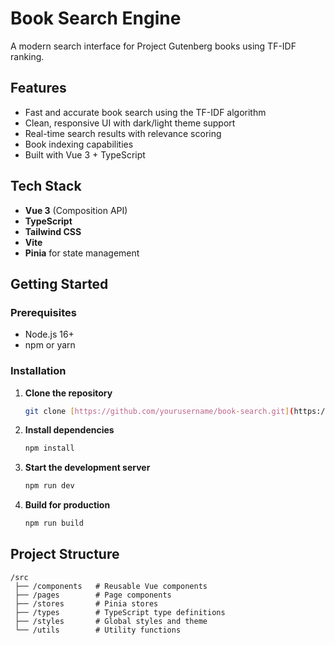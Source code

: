 # Book Search Engine

A modern search interface for Project Gutenberg books using TF-IDF ranking.

## Features
- Fast and accurate book search using the TF-IDF algorithm
- Clean, responsive UI with dark/light theme support
- Real-time search results with relevance scoring
- Book indexing capabilities
- Built with Vue 3 + TypeScript

## Tech Stack
- **Vue 3** (Composition API)
- **TypeScript**
- **Tailwind CSS**
- **Vite**
- **Pinia** for state management

## Getting Started

### Prerequisites
- Node.js 16+
- npm or yarn

### Installation

1. **Clone the repository**
   ```bash
   git clone [https://github.com/yourusername/book-search.git](https://github.com/LucasMartin96/SearchEngineFrontTFIDF.git)
   ```

2. **Install dependencies**
   ```bash
   npm install
   ```

3. **Start the development server**
   ```bash
   npm run dev
   ```

4. **Build for production**
   ```bash
   npm run build
   ```

## Project Structure

```
/src
 ├── /components   # Reusable Vue components
 ├── /pages        # Page components
 ├── /stores       # Pinia stores
 ├── /types        # TypeScript type definitions
 ├── /styles       # Global styles and theme
 └── /utils        # Utility functions
```

